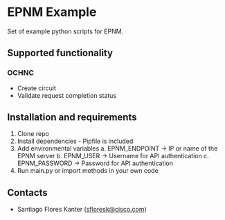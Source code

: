 # EPNM Example
Set of example python scripts for EPNM.

## Supported functionality

### OCHNC
* Create circuit
* Validate request completion status

## Installation and requirements
1. Clone repo
2. Install dependencies - Pipfile is included
3. Add environmental variables
   a. EPNM_ENDPOINT -> IP or name of the EPNM server
   b. EPNM_USER -> Username for API authentication
   c. EPNM_PASSWORD -> Password for API authentication
4. Run main.py or import methods in your own code

## Contacts
* Santiago Flores Kanter (sfloresk@cisco.com)